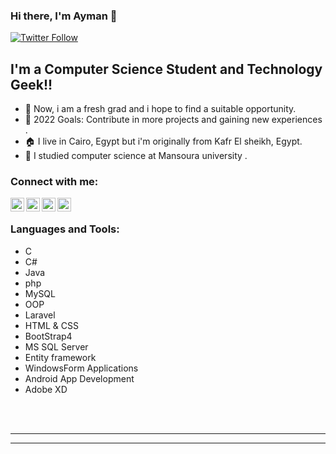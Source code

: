 ### Hi there, I'm Ayman 👋

[![Twitter Follow](https://img.shields.io/twitter/follow/iam_aymanyousef?color=1DA1F2&logo=twitter&style=for-the-badge)](https://twitter.com/iam_aymanyousef)

## I'm a Computer Science Student and Technology Geek!!


- 🌱 Now, i am a fresh grad and i hope to find a suitable opportunity.
- 🥅 2022 Goals: Contribute in more projects and
  gaining new experiences .
- 🏠 I live in Cairo, Egypt but i'm originally from Kafr El sheikh, Egypt.
- 🏫 I studied computer science at Mansoura university .   



### Connect with me:


[<img align="left" alt="Ayman Yousef | Facebook" width="22px" src="https://img.icons8.com/fluency/48/000000/facebook-new.png" />][facebook]
[<img align="left" alt="Ayman Yousef | Twitter" width="22px" src="https://img.icons8.com/color/48/000000/twitter--v2.png" />][twitter]
[<img align="left" alt="Ayman Yousef | LinkedIn" width="22px" src="https://img.icons8.com/color/48/000000/linkedin.png" />][linkedin]
[<img align="left" alt="Ayman Yousef | Instagram" width="22px" src="https://img.icons8.com/color/48/000000/instagram-new--v1.png" />][instagram]

<br />

### Languages and Tools:

   - C
   - C#
   - Java 
   - php 
   - MySQL
   - OOP
   - Laravel
   - HTML & CSS
   - BootStrap4
   - MS SQL Server
   - Entity framework
   - WindowsForm Applications
   - Android App Development
   - Adobe XD


<br />
<br />


---

---



[facebook]: https://facebook.com/ayman.yousef10
[twitter]: https://twitter.com/iam_aymanyousef
[linkedin]: https://linkedin.com/in/iamAyman
[instagram]: https://instagram.com/iam.ayman
